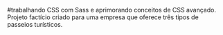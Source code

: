 #trabalhando CSS com Sass e aprimorando conceitos de CSS avançado.
Projeto factício criado para uma empresa que oferece três tipos de passeios turísticos.
